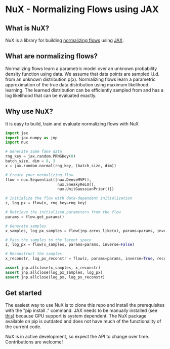 
# NuX - Normalizing Flows using JAX

## What is NuX?
NuX is a library for building [normalizing flows](https://arxiv.org/pdf/1912.02762.pdf) using [JAX](https://github.com/google/jax).

## What are normalizing flows?
Normalizing flows learn a parametric model over an unknown probability density function using data.  We assume that data points are sampled i.i.d. from an unknown distribution p(x).  Normalizing flows learn a parametric approximation of the true data distribution using maximum likelihood learning.  The learned distribution can be efficiently sampled from and has a log likelihood that can be evaluated exactly.

## Why use NuX?
It is easy to build, train and evaluate normalizing flows with NuX

```python
import jax
import jax.numpy as jnp
import nux

# Generate some fake data
rng_key = jax.random.PRNGKey(0)
batch_size, dim = 8, 3
x = jax.random.normal(rng_key, (batch_size, dim))

# Create your normalizing flow
flow = nux.Sequential([nux.DenseMVP(),
                       nux.SneakyReLU(),
                       nux.UnitGaussianPrior()])

# Initialize the flow with data-dependent initialization
z, log_px = flow(x, rng_key=rng_key)

# Retrieve the initialized parameters from the flow
params = flow.get_params()

# Generate samples
x_samples, log_px_samples = flow(jnp.zeros_like(x), params=params, inverse=True, rng_key=rng_key)

# Pass the samples to the latent space
z, log_px = flow(x_samples, params=params, inverse=False)

# Reconstruct the samples
x_reconstr, log_px_reconstr = flow(z, params=params, inverse=True, reconstruction=True)

assert jnp.allclose(x_samples, x_reconstr)
assert jnp.allclose(log_px_samples, log_px)
assert jnp.allclose(log_px, log_px_reconstr)
```

## Get started
The easiest way to use NuX is to clone this repo and install the prerequisites with the "pip install ." command.  JAX needs to be manually installed (see [this](https://github.com/google/jax#installation)) because GPU support is system dependent.  The NuX package available on pip is outdated and does not have much of the functionality of the current code.

NuX is in active development, so expect the API to change over time.  Contributions are welcome!
